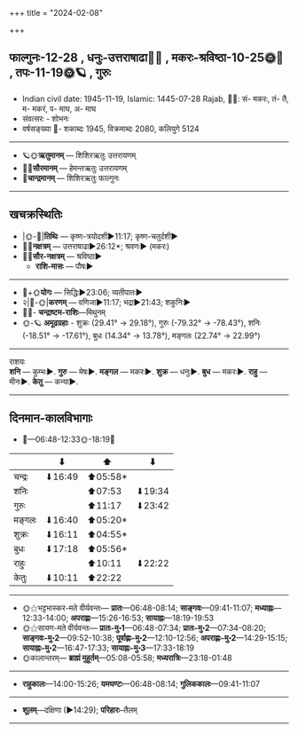 +++
title = "2024-02-08"

+++
## फाल्गुनः-12-28  ,  धनुः-उत्तराषाढा🌛🌌  ,  मकरः-श्रविष्ठा-10-25🌞🌌  ,  तपः-11-19🌞🪐  ,  गुरुः
- Indian civil date: 1945-11-19, Islamic: 1445-07-28 Rajab, 🌌🌞: सं- मकरः, तं- तै, म- मकरं, प- माघ, अ- माघ
- संवत्सरः - शोभनः
- वर्षसङ्ख्या 🌛- शकाब्दः 1945, विक्रमाब्दः 2080, कलियुगे 5124
___________________
- 🪐🌞**ऋतुमानम्** — शिशिरऋतुः उत्तरायणम्
- 🌌🌞**सौरमानम्** — हेमन्तऋतुः उत्तरायणम्
- 🌛**चान्द्रमानम्** — शिशिरऋतुः फाल्गुनः
___________________


## खचक्रस्थितिः
- |🌞-🌛|**तिथिः** — कृष्ण-त्रयोदशी►11:17; कृष्ण-चतुर्दशी►  
- 🌌🌛**नक्षत्रम्** — उत्तराषाढा►26:12*; श्रवणः► (मकरः)  
- 🌌🌞**सौर-नक्षत्रम्** — श्रविष्ठा►  
  - **राशि-मासः** — पौषः► 
___________________
- 🌛+🌞**योगः** — सिद्धिः►23:06; व्यतीपातः►  
- २|🌛-🌞|**करणम्** — वणिजा►11:17; भद्रा►21:43; शकुनिः►  
- 🌌🌛- **चन्द्राष्टम-राशिः**—मिथुनम्  
- 🌞-🪐 **अमूढग्रहाः** - शुक्रः (29.41° → 29.18°), गुरुः (-79.32° → -78.43°), शनिः (-18.51° → -17.61°), बुधः (14.34° → 13.78°), मङ्गलः (22.74° → 22.99°)
___________________
राशयः  
**शनि** — कुम्भः►. **गुरु** — मेषः►. **मङ्गल** — मकरः►. **शुक्र** — धनुः►. **बुध** — मकरः►. **राहु** — मीनः►. **केतु** — कन्या►. 
___________________


## दिनमान-कालविभागाः
- 🌅—06:48-12:33🌞-18:19🌇  

|      |⬇     |⬆     |⬇     |
|------|-----|-----|------|
|चन्द्रः|⬇16:49 |⬆05:58*|     |
|शनिः   |     |⬆07:53 |⬇19:34 |
|गुरुः  |     |⬆11:17 |⬇23:42 |
|मङ्गलः |⬇16:40 |⬆05:20*|     |
|शुक्रः |⬇16:11 |⬆04:55*|     |
|बुधः   |⬇17:18 |⬆05:56*|     |
|राहुः  |     |⬆10:11 |⬇22:22 |
|केतुः  |⬇10:11 |⬆22:22 |     |
___________________
- 🌞⚝भट्टभास्कर-मते वीर्यवन्तः— **प्रातः**—06:48-08:14; **साङ्गवः**—09:41-11:07; **मध्याह्नः**—12:33-14:00; **अपराह्णः**—15:26-16:53; **सायाह्नः**—18:19-19:53  
- 🌞⚝सायण-मते वीर्यवन्तः— **प्रातः-मु॰1**—06:48-07:34; **प्रातः-मु॰2**—07:34-08:20; **साङ्गवः-मु॰2**—09:52-10:38; **पूर्वाह्णः-मु॰2**—12:10-12:56; **अपराह्णः-मु॰2**—14:29-15:15; **सायाह्नः-मु॰2**—16:47-17:33; **सायाह्नः-मु॰3**—17:33-18:19  
- 🌞कालान्तरम्— **ब्राह्मं मुहूर्तम्**—05:08-05:58; **मध्यरात्रिः**—23:18-01:48  
___________________
- **राहुकालः**—14:00-15:26; **यमघण्टः**—06:48-08:14; **गुलिककालः**—09:41-11:07  
___________________
- **शूलम्**—दक्षिणा (►14:29); **परिहारः**–तैलम्  
___________________
